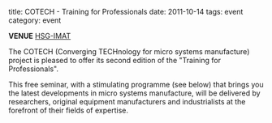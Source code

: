 title: COTECH - Training for Professionals
date: 2011-10-14 
tags: event
category: event

<!--break-->
**VENUE**
[HSG-IMAT](http://www.imat.hsg-imit.de/en/home/)  

The COTECH (Converging TECHnology for micro systems manufacture) project is pleased to offer its second edition of the "Training for Professionals".  
  
This free seminar, with a stimulating programme (see below) that brings you the latest developments in micro systems manufacture, will be delivered by researchers, original equipment manufacturers and industrialists at the forefront of their fields of expertise.